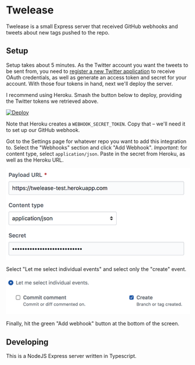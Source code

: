 Twelease
========

Twelease is a small Express server that received GitHub webhooks and tweets about new tags pushed to the repo.

Setup
-----

Setup takes about 5 minutes. As the Twitter account you want the tweets to be sent from, you need to [register a new Twitter application](https://apps.twitter.com/app/new) to receive OAuth credentials, as well as generate an access token and secret for your account. With those four tokens in hand, next we'll deploy the server.

I recommend using Heroku. Smash the button below to deploy, providing the Twitter tokens we retrieved above.

[![Deploy](https://www.herokucdn.com/deploy/button.svg)](https://heroku.com/deploy)

Note that Heroku creates a `WEBHOOK_SECRET_TOKEN`. Copy that – we'll need it to set up our GitHub webhook.

Got to the Settings page for whatever repo you want to add this integration to. Select the "Webhooks" section and click "Add Webhook". *Important*: for content type, select `application/json`. Paste in the secret from Heroku, as well as the Heroku URL. 

![Webhook settings](docs/webhook_settings.png)

Select "Let me select individual events" and select only the "create" event.

![Webhook settings](docs/webhook_events.png)

Finally, hit the green "Add webhook" button at the bottom of the screen.

Developing
----------

This is a NodeJS Express server written in Typescript.
